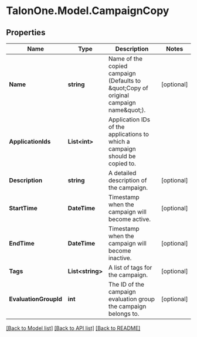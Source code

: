 # TalonOne.Model.CampaignCopy
## Properties

Name | Type | Description | Notes
------------ | ------------- | ------------- | -------------
**Name** | **string** | Name of the copied campaign (Defaults to \&quot;Copy of original campaign name\&quot;). | [optional] 
**ApplicationIds** | **List&lt;int&gt;** | Application IDs of the applications to which a campaign should be copied to. | 
**Description** | **string** | A detailed description of the campaign. | [optional] 
**StartTime** | **DateTime** | Timestamp when the campaign will become active. | [optional] 
**EndTime** | **DateTime** | Timestamp when the campaign will become inactive. | [optional] 
**Tags** | **List&lt;string&gt;** | A list of tags for the campaign. | [optional] 
**EvaluationGroupId** | **int** | The ID of the campaign evaluation group the campaign belongs to. | [optional] 

[[Back to Model list]](../README.md#documentation-for-models) [[Back to API list]](../README.md#documentation-for-api-endpoints) [[Back to README]](../README.md)


